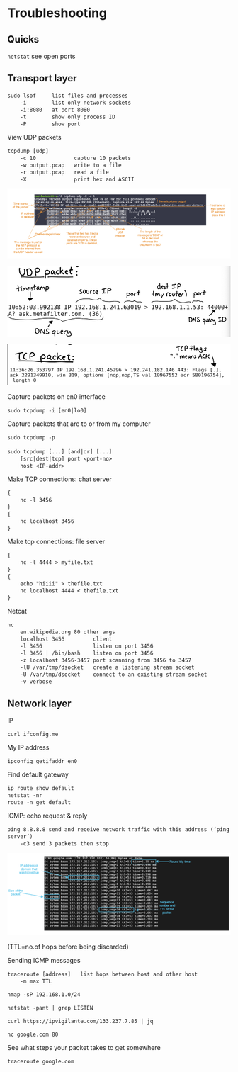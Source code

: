 # Troubleshooting

## Quicks

`netstat` see open ports

## Transport layer

```
sudo lsof     list files and processes
    -i        list only network sockets
    -i:8080   at port 8080
    -t        show only process ID
    -P        show port
```

View UDP packets

```
tcpdump [udp]
    -c 10            capture 10 packets
    -w output.pcap   write to a file
    -r output.pcap   read a file
    -X               print hex and ASCII
```

![](./troubleshooting1.png)

![](./troubleshooting2.png)

![](./troubleshooting3.png)

Capture packets on en0 interface

```
sudo tcpdump -i [en0|lo0]
```

Capture packets that are to or from my computer

```
sudo tcpdump -p

sudo tcpdump [...] [and|or] [...]
    [src|dest|tcp] port <port-no>
    host <IP-addr>
```

Make TCP connections: chat server

```
{
    nc -l 3456
}
{
    nc localhost 3456
}
```

Make tcp connections: file server

```
{
    nc -l 4444 > myfile.txt
}
{
    echo "hiiii" > thefile.txt
    nc localhost 4444 < thefile.txt
}
```

Netcat

```
nc 
    en.wikipedia.org 80 other args 
    localhost 3456         client
    -l 3456                listen on port 3456
    -l 3456 | /bin/bash    listen on port 3456
    -z localhost 3456-3457 port scanning from 3456 to 3457
    -lU /var/tmp/dsocket   create a listening stream socket
    -U /var/tmp/dsocket    connect to an existing stream socket
    -v verbose
```

## Network layer

IP

```
curl ifconfig.me
```

My IP address

```
ipconfig getifaddr en0
```

Find default gateway

```
ip route show default
netstat -nr
route -n get default
```

ICMP: echo request & reply

```
ping 8.8.8.8 send and receive network traffic with this address (‘ping server’)
    -c3 send 3 packets then stop
```

![](./troubleshooting4.png)

(TTL=no.of hops before being discarded)

Sending ICMP messages

```
traceroute [address]   list hops between host and other host
	-m max TTL
```

```
nmap -sP 192.168.1.0/24
```

```
netstat -pant | grep LISTEN
```

```
curl https://ipvigilante.com/133.237.7.85 | jq
```

```
nc google.com 80
```

See what steps your packet takes to get somewhere

```
traceroute google.com
```

